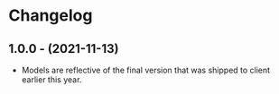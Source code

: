 # Changelog


1.0.0 - (2021-11-13)
------------------

* Models are reflective of the final version that was shipped to client earlier this year.